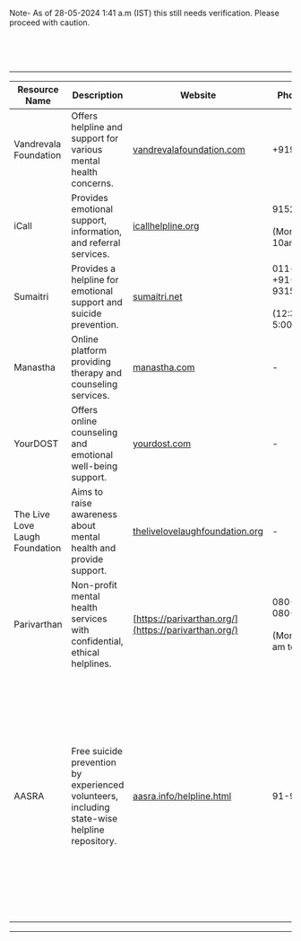 Note- As of 28-05-2024 1:41 a.m  (IST) this still needs verification. Please proceed with caution.

<br><br><br> <hr>


| Resource Name | Description                                           | Website                                          | Phone Number              | Email | Access Cost                       | Notes             |
|---------------|-------------------------------------------------------|--------------------------------------------------|---------------------------|-------|-----------------------------------|-------------------|
| Vandrevala Foundation | Offers helpline and support for various mental health concerns. | [vandrevalafoundation.com](http://www.vandrevalafoundation.com/) | +919999666555 | help@vandrevalafoundation.com | Helplines is free but they also offer paid counseling. | - |
| iCall | Provides emotional support, information, and referral services. | [icallhelpline.org](http://icallhelpline.org/) | 9152987821 <br><br> (Mon-Sat, 10am-8pm) | icall@tiss.edu | Free                       | -|
| Sumaitri | Provides a helpline for emotional support and suicide prevention. | [sumaitri.net](https://www.sumaitri.net/) | 011-46018404 <br>+91-9315767849 <br><br> (12:30 PM to 5:00 PM) |  feelingsuicidal@sumaitri.net | Free                       | - |
| Manastha | Online platform providing therapy and counseling services. | [manastha.com](https://www.manastha.com/) | - |  | Paid (Cost depends on service and service provider) | - |
| YourDOST | Offers online counseling and emotional well-being support. | [yourdost.com](https://www.yourdost.com/) | - |  | Paid (Cost depends on service and service provider) |
| The Live Love Laugh Foundation | Aims to raise awareness about mental health and provide support. | [thelivelovelaughfoundation.org](https://www.thelivelovelaughfoundation.org/) | - | - | - |  - | 
| Parivarthan | Non-profit mental health services with confidential, ethical helplines. | [https://parivarthan.org/](https://parivarthan.org/) | 080-25273462, 080-25298686 <br><br> (Mon to FRI, 9.30 am to 5 pm)| - | Free                       |                     |  - |
| AASRA | Free suicide prevention by experienced volunteers, including state-wise helpline repository. | [aasra.info/helpline.html](http://www.aasra.info/helpline.html) | 91-9820466726 | - | Free                       | The phone no. is available 24*, the no. is best for those who can speak English or Hindi <br><br> The [website](http://www.aasra.info/helpline.html) however has a repository of state wise suicide prevention helplines |

---
